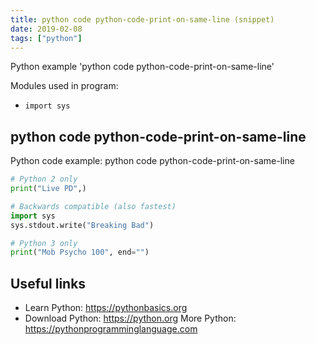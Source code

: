 ```yaml
---
title: python code python-code-print-on-same-line (snippet)
date: 2019-02-08
tags: ["python"]
---
```

Python example 'python code python-code-print-on-same-line'


Modules used in program: 
* `import sys`

## python code python-code-print-on-same-line

Python code example: python code python-code-print-on-same-line

```python
# Python 2 only
print("Live PD",)

# Backwards compatible (also fastest)
import sys
sys.stdout.write("Breaking Bad")

# Python 3 only
print("Mob Psycho 100", end="")


```

## Useful links

- Learn Python: https://pythonbasics.org
- Download Python: https://python.org
More Python: https://pythonprogramminglanguage.com
